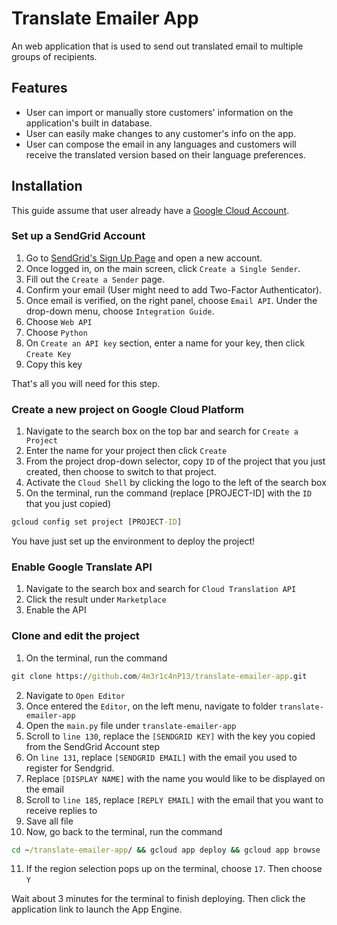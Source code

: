 # Translate Emailer App 

An web application that is used to send out translated email to multiple groups of recipients.

## Features

- User can import or manually store customers' information on the application's built in database.
- User can easily make changes to any customer's info on the app.
- User can compose the email in any languages and customers will receive the translated version based on their language preferences. 


## Installation

This guide assume that user already have a [Google Cloud Account](https://console.cloud.google.com). 

### Set up a SendGrid Account

1. Go to [SendGrid's Sign Up Page](https://signup.sendgrid.com) and open a new account.
2. Once logged in, on the main screen, click `Create a Single Sender`.
3. Fill out the `Create a Sender` page.
4. Confirm your email (User might need to add Two-Factor Authenticator).
5. Once email is verified, on the right panel, choose `Email API`. Under the drop-down menu, choose `Integration Guide`.
6. Choose `Web API`
7. Choose `Python`
8. On `Create an API key` section, enter a name for your key, then click `Create Key`
9. Copy this key

That's all you will need for this step.

### Create a new project on Google Cloud Platform

1. Navigate to the search box on the top bar and search for `Create a Project`
2. Enter the name for your project then click `Create`
3. From the project drop-down selector, copy `ID` of the project that you just created, then choose to switch to that project.
4. Activate the `Cloud Shell` by clicking the logo to the left of the search box 
5. On the terminal, run the command (replace [PROJECT-ID] with the `ID` that you just copied)
```bat
gcloud config set project [PROJECT-ID]
```
You have just set up the environment to deploy the project! 

### Enable Google Translate API

1. Navigate to the search box and search for `Cloud Translation API`
2. Click the result under `Marketplace`
3. Enable the API

### Clone and edit the project

1. On the terminal, run the command
```bat
git clone https://github.com/4m3r1c4nP13/translate-emailer-app.git
```
2. Navigate to `Open Editor`
3. Once entered the `Editor`, on the left menu, navigate to folder `translate-emailer-app`
4. Open the `main.py` file under `translate-emailer-app`
5. Scroll to `line 130`, replace the `[SENDGRID KEY]` with the key you copied from the SendGrid Account step
6. On `line 131`, replace `[SENDGRID EMAIL]` with the email you used to register for Sendgrid. 
7. Replace `[DISPLAY NAME]` with the name you would like to be displayed on the email
8. Scroll to `line 185`, replace `[REPLY EMAIL]` with the email that you want to receive replies to
9. Save all file
10. Now, go back to the terminal, run the command
```bat
cd ~/translate-emailer-app/ && gcloud app deploy && gcloud app browse
```
11. If the region selection pops up on the terminal, choose `17`. Then choose `Y`

Wait about 3 minutes for the terminal to finish deploying. Then click the application link to launch the App Engine.
